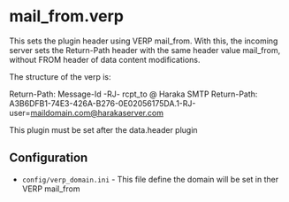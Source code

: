 mail_from.verp
========

This sets the plugin header using VERP mail_from.
With this, the incoming server sets the Return-Path header with
the same header value mail_from, without FROM header of data
content modifications.

The structure of the verp is:

Return-Path:          Message-Id                   -RJ-     rcpt_to         @  Haraka SMTP
Return-Path: A3B6DFB1-74E3-426A-B276-0E02056175DA.1-RJ-user=maildomain.com@harakaserver.com

This plugin must be set after the data.header plugin

Configuration
-------------

* `config/verp_domain.ini` - This file define the domain will be set in ther VERP mail_from
